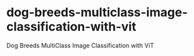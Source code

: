 # dog-breeds-multiclass-image-classification-with-vit
Dog Breeds MultiClass Image Classification with ViT
